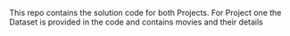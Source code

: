 This repo contains the solution code for both Projects. 
For Project one the Dataset is provided in the code and contains movies and their details 
